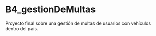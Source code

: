 # B4_gestionDeMultas
Proyecto final sobre una gestión de multas de usuarios con vehículos dentro del país.
